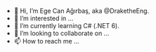 - 👋 Hi, I’m Ege Can Ağırbaş, aka @DraketheEng.
- 👀 I’m interested in ...
- 🌱 I’m currently learning C# (.NET 6).
- 💞️ I’m looking to collaborate on ...
- 📫 How to reach me ...

<!---
DraketheEng/DraketheEng is a ✨ special ✨ repository because its `README.md` (this file) appears on your GitHub profile.
You can click the Preview link to take a look at your changes.
--->
